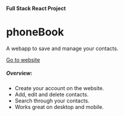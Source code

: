#### Full Stack React Project

# phoneBook

A webapp to save and manage your contacts.

[Go to website](https://tranquil-inlet-87145.herokuapp.com/)

##### Overview:

- Create your account on the website.
- Add, edit and delete contacts.
- Search through your contacts.
- Works great on desktop and mobile.

